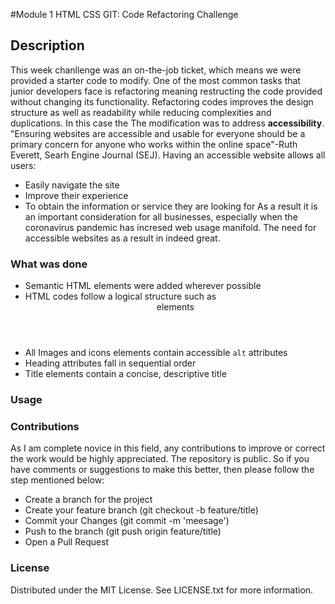 #Module 1 HTML CSS GIT: Code Refactoring Challenge

## Description

This week chanllenge was an on-the-job ticket, which means we were provided a starter code to modify. One of the most common tasks that junior developers face
is refactoring meaning restructing the code provided without changing its functionality. Refactoring codes improves the design structure as well as readability while
reducing complexities and duplications. In this case the The modification was to address **accessibility**. 
"Ensuring websites are accessible and usable for everyone should be a primary concern for anyone who works within the online space"-Ruth Everett, Searh Engine Journal (SEJ).
Having an accessible website allows all users: 
* Easily navigate the site
* Improve their experience
* To obtain the information or service they are looking for
As a result it is an important consideration for all businesses, especially when the coronavirus pandemic has incresed web usage manifold. The need for accessible 
websites as a result in indeed great. 

### What was done

* Semantic HTML elements were added wherever possible
* HTML codes follow a logical structure such as <header> <body> <footer> elements
* All Images and icons elements contain accessible `alt` attributes
* Heading attributes fall in sequential order
* Title elements contain a concise, descriptive title

###  Usage


### Contributions
As I am complete novice in this field, any contributions to improve or correct the work would be highly appreciated. The repository is public. So if you have comments 
or suggestions to make this better, then please follow the step mentioned below:
* Create a branch for the project
* Create your feature branch (git checkout -b feature/title)
* Commit your Changes (git commit -m 'meesage')
* Push to the branch (git push origin feature/title)
* Open a Pull Request

### License
Distributed under the MIT License. See LICENSE.txt for more information.
